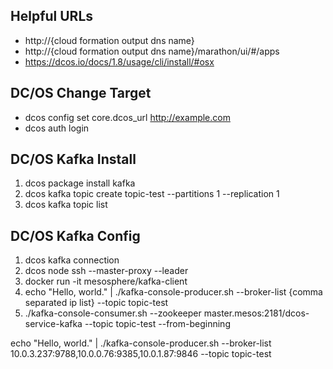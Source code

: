 

## Helpful URLs
* http://{cloud formation output dns name}
* http://{cloud formation output dns name}/marathon/ui/#/apps
* https://dcos.io/docs/1.8/usage/cli/install/#osx

## DC/OS Change Target
* dcos config set core.dcos_url http://example.com
* dcos auth login


## DC/OS Kafka Install
1. dcos package install kafka
2. dcos kafka topic create topic-test --partitions 1 --replication 1
3. dcos kafka topic list

## DC/OS Kafka Config
1. dcos kafka connection
2. dcos node ssh --master-proxy --leader
3. docker run -it mesosphere/kafka-client
4. echo "Hello, world." | ./kafka-console-producer.sh --broker-list {comma separated ip list} --topic topic-test
5. ./kafka-console-consumer.sh --zookeeper master.mesos:2181/dcos-service-kafka --topic topic-test --from-beginning

echo "Hello, world." | ./kafka-console-producer.sh --broker-list 10.0.3.237:9788,10.0.0.76:9385,10.0.1.87:9846 --topic topic-test
